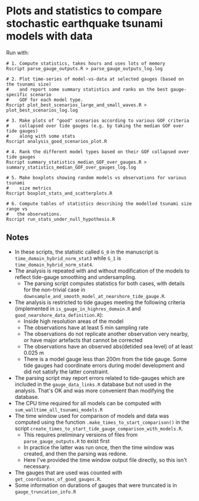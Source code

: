 # Plots and statistics to compare stochastic earthquake tsunami models with data

Run with:
```
# 1. Compute statistics, takes hours and uses lots of memory
Rscript parse_gauge_outputs.R > parse_gauge_outputs_log.log 

# 2. Plot time-series of model-vs-data at selected gauges (based on the tsunami size)
#    and report some summary statistics and ranks on the best gauge-specific scenario 
#    GOF for each model type.
Rscript plot_best_scenarios_large_and_small_waves.R > plot_best_scenarios_log.log 

# 3. Make plots of "good" scenarios according to various GOF criteria
#    collapsed over tide gauges (e.g. by taking the median GOF over tide gauges)
#    along with some stats
Rscript analysis_good_scenarios_plot.R

# 4. Rank the different model types based on their GOF collapsed over tide gauges
Rscript summary_statistics_median_GOF_over_gauges.R > summary_statistics_median_GOF_over_gauges_log.log

# 5. Make boxplots showing random models vs observations for various tsunami
#    size metrics
Rscript boxplot_stats_and_scatterplots.R

# 6. Compute tables of statistics describing the modelled tsunami size range vs
#   the observations.
Rscript run_stats_under_null_hypothesis.R
```

## Notes
* In these scripts, the statistic called `G_0` in the manuscript is `time_domain_hybrid_norm_stat3` while `G_1` is `time_domain_hybrid_norm_stat4`. 
* The analysis is repeated with and without modification of the models to reflect tide-gauge smoothing and undersampling. 
  * The parsing script computes statistics for both cases, with details for the non-trivial case in `downsample_and_smooth_model_at_nearshore_tide_gauge.R`.
* The analysis is restricted to tide gauges meeting the following criteria (implemented in `is_gauge_in_highres_domain.R` and `good_nearshore_data_definition.R`):
  * Inside high resolution areas of the model
  * The observations have at least 5 min sampling rate
  * The observations do not replicate another observation very nearby, or have major artefacts that cannot be corrected
  * The observations have an observed abs(detided sea level) of at least 0.025 m
  * There is a model gauge less than 200m from the tide gauge. Some tide gauges had coordinate errors during model development and did not satisfy the latter constraint. 
* The parsing script may report errors related to tide-gauges which are included in the `gauge_data_links.R` database but not used in the analysis. That's OK and was more convenient than modifying the database.
* The CPU time required for all models can be computed with `sum_walltime_all_tsunami_models.R`
* The time window used for comparison of models and data was computed using the function `.make_times_to_start_comparison()` in the script `create_times_to_start_tide_gauge_comparison_with_models.R`. 
  * This requires preliminary versions of files from `parse_gauge_outputs.R` to exist first 
  * In practice the latter was run once, then the time window was created, and then the parsing was redone.
  * Here I've provided the time window output file directly, so this isn't necessary.
* The gauges that are used was counted with `get_coordinates_of_good_gauges.R`.
* Some information on durations of gauges that were truncated is in `gauge_truncation_info.R`
